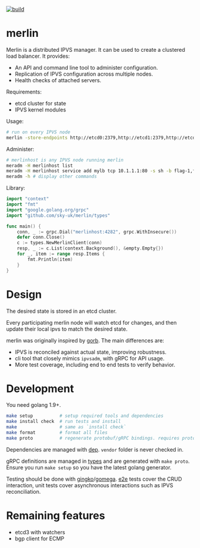 [![build](https://travis-ci.org/sky-uk/merlin.svg?branch=master)](https://travis-ci.org/sky-uk/merlin)

# merlin

Merlin is a distributed IPVS manager. It can be used to create a clustered load balancer. It provides:
* An API and command line tool to administer configuration.
* Replication of IPVS configuration across multiple nodes.
* Health checks of attached servers.

Requirements:
* etcd cluster for state
* IPVS kernel modules

Usage:

```bash
# run on every IPVS node
merlin -store-endpoints http://etcd0:2379,http://etcd1:2379,http://etcd3:2379
```

Administer:

```bash
# merlinhost is any IPVS node running merlin
meradm -H merlinhost list
meradm -H merlinhost service add mylb tcp 10.1.1.1:80 -s sh -b flag-1,flag-2
meradm -h # display other commands
```

Library:

```go
import "context"
import "fmt"
import "google.golang.org/grpc"
import "github.com/sky-uk/merlin/types"

func main() {
	conn, _ := grpc.Dial("merlinhost:4282", grpc.WithInsecure())
	defer conn.Close()
	c := types.NewMerlinClient(conn)
	resp, _ := c.List(context.Background(), &empty.Empty{})
	for _, item := range resp.Items {
		fmt.Println(item)
	}
}
```

# Design

The desired state is stored in an etcd cluster.

Every participating merlin node will watch etcd for changes, and then update their local ipvs to match the
desired state.

merlin was originally inspired by [gorb](https://github.com/kobolog/gorb). The main differences are:

* IPVS is reconciled against actual state, improving robustness.
* cli tool that closely mimics `ipvsadm`, with gRPC for API usage. 
* More test coverage, including end to end tests to verify behavior.

# Development

You need golang 1.9+.

```bash
make setup          # setup required tools and dependencies
make install check  # run tests and install
make                # same as `install check`
make format         # format all files
make proto          # regenerate protobuf/gRPC bindings. requires protoc installed.
```

Dependencies are managed with [dep](https://golang.github.io/dep). `vendor` folder is never checked in.

gRPC definitions are managed in [types](types/) and are generated with `make proto`.
Ensure you run `make setup` so you have the latest golang generator.

Testing should be done with [gingko](http://onsi.github.io/ginkgo/)/[gomega](http://onsi.github.io/gomega/).
[e2e](e2e/) tests cover the CRUD interaction, unit tests cover asynchronous interactions such as IPVS reconciliation.

# Remaining features

* etcd3 with watchers
* bgp client for ECMP
